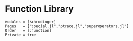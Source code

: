 # Function Library

```@autodocs
Modules = [Schrodinger]
Pages   = ["special.jl","ptrace.jl","superoperators.jl"]
Order   = [:function]
Private = true
```
